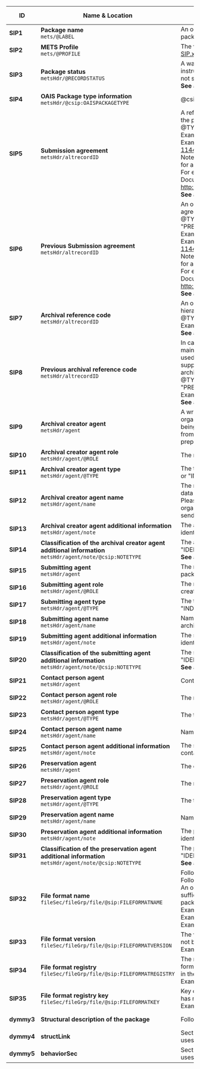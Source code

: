 | ID | Name & Location | Description & usage | Cardinality & Level |
| -- | --------------- | ------------------- | ------------------- |
| <a name="SIP1"></a>**SIP1** | **Package name** <br/> `mets/@LABEL` | An optional short text describing the contents of the package, e.g. "Accounting records of 2017". | **0..1** <br/> MAY |
| <a name="SIP2"></a>**SIP2** | **METS Profile** <br/> `mets/@PROFILE` | The value is set to "https://earksip.dilcis.eu/profile/E-ARK-SIP.xml". | **1..1** <br/> MUST |
| <a name="SIP3"></a>**SIP3** | **Package status** <br/> `metsHdr/@RECORDSTATUS` | A way of indicating the status of the package and to instruct the OAIS on how to properly handle the package. If not set, the expected behaviour is equal to NEW. <br/> **See also:** <a href="#VocabularyRECORDSTATUS" >Package status</a> | **0..1** <br/> MAY |
| <a name="SIP4"></a>**SIP4** | **OAIS Package type information** <br/> `metsHdr/@csip:OAISPACKAGETYPE` | @csip:OAISPACKAGETYPE is used with the value "SIP". | **1..1** <br/> MUST |
| <a name="SIP5"></a>**SIP5** | **Submission agreement** <br/> `metsHdr/altrecordID` | A reference to the Submission Agreement associated with the package. <br/> @TYPE is used with the value "SUBMISSIONAGREEMENT". <br/> Example: RA 13-2011/5329; 2012-04-12 <br/> Example: http://submissionagreement.kb.se/dnr331-1144-2011/20120711/ <br/> Note: It is recommended to use a machine-readable format for a better description of a submission agreement. <br/> For example, the submission agreement developed by Docuteam GmbH  <br/> http://www.loc.gov/standards/mets/profiles/00000041.xml <br/> **See also:** <a href="#VocabularyaltrecordIDTYPE" >Alternative record ID's</a> | **0..1** <br/> MAY |
| <a name="SIP6"></a>**SIP6** | **Previous Submission agreement** <br/> `metsHdr/altrecordID` | An optional reference to a previous submission agreement(s) which the information may have belonged to. <br/> @TYPE is used with the value "PREVIOUSSUBMISSIONAGREEMENT". <br/> Example: FM 12-2387/12726, 2007-09-19 <br/> Example: http://submissionagreement.kb.se/dnr331-1144-2011/20120711/ <br/> Note: It is recommended to use a machine-readable format for a better description of a submission agreement. <br/> For example, the submission agreement developed by Docuteam GmbH  <br/> http://www.loc.gov/standards/mets/profiles/00000041.xml <br/> **See also:** <a href="#VocabularyaltrecordIDTYPE" >Alternative record ID's</a> | **0..*** <br/> MAY |
| <a name="SIP7"></a>**SIP7** | **Archival reference code** <br/> `metsHdr/altrecordID` | An optional reference code indicating where in the archival hierarchy the package shall be placed in the OAIS. <br/> @TYPE is used with the value "REFERENCECODE". <br/> Example: FM 12-2387/12726, 2007-09-19 <br/> **See also:** <a href="#VocabularyaltrecordIDTYPE" >Alternative record ID's</a> | **0..1** <br/> MAY |
| <a name="SIP8"></a>**SIP8** | **Previous archival reference code** <br/> `metsHdr/altrecordID` | In cases where the SIP originates from other institutions maintaining a reference code structure, this element can be used to record these reference codes and therefore support the provenance of the package when a whole archival description is not submitted with the submission. <br/> @TYPE is used with the value "PREVIOUSREFERENCECODE". <br/> Example: SE/FM/123/123.1/123.1.3 <br/> **See also:** <a href="#VocabularyaltrecordIDTYPE" >Alternative record ID's</a> | **0..*** <br/> MAY |
| <a name="SIP9"></a>**SIP9** | **Archival creator agent** <br/> `metsHdr/agent` | A wrapper element that enables to encode the name of the organisation or person that originally created the data being transferred. Please note that this might be different from the organisation which has been charged with preparing and sending the SIP to the archives. | **0..1** <br/> MAY |
| <a name="SIP10"></a>**SIP10** | **Archival creator agent role** <br/> `metsHdr/agent/@ROLE` | The role of the archival creator is "ARCHIVIST". | **1..1** <br/> MUST |
| <a name="SIP11"></a>**SIP11** | **Archival creator agent type** <br/> `metsHdr/agent/@TYPE` | The type of the archival creator agent is "ORGANIZATION" or "INDIVIDUAL". | **1..1** <br/> MUST |
| <a name="SIP12"></a>**SIP12** | **Archival creator agent name** <br/> `metsHdr/agent/name` | The name of the organisation(s) that originally created the data being transferred. <br/> Please note that this might be different from the organisation which has been charged with preparing and sending the SIP to the archives. | **0..*** <br/> MAY |
| <a name="SIP13"></a>**SIP13** | **Archival creator agent additional information** <br/> `metsHdr/agent/note` | The archival creator agent has a note providing a unique identification code for the archival creator. | **0..1** <br/> MAY |
| <a name="SIP14"></a>**SIP14** | **Classification of the archival creator agent additional information** <br/> `metsHdr/agent/note/@csip:NOTETYPE` | The archival creator agent note is typed with the value of "IDENTIFICATIONCODE". <br/> **See also:** <a href="#VocabularyNoteType" >Note type</a> | **1..1** <br/> MUST |
| <a name="SIP15"></a>**SIP15** | **Submitting agent** <br/> `metsHdr/agent` | The name of the organisation or person that submitting the package to the archive. | **1..1** <br/> MUST |
| <a name="SIP16"></a>**SIP16** | **Submitting agent role** <br/> `metsHdr/agent/@ROLE` | The role of the person(s) or institution(s) responsible for creating and/or submitting the package. | **1..1** <br/> MUST |
| <a name="SIP17"></a>**SIP17** | **Submitting agent type** <br/> `metsHdr/agent/@TYPE` | The type of the submitting agent is "ORGANIZATION" or "INDIVIDUAL". | **1..1** <br/> MUST |
| <a name="SIP18"></a>**SIP18** | **Submitting agent name** <br/> `metsHdr/agent/name` | Name of the organisation submitting the package to the archive. | **1..1** <br/> MAY |
| <a name="SIP19"></a>**SIP19** | **Submitting agent additional information** <br/> `metsHdr/agent/note` | The submitting agent has a note providing a unique identification code for the archival creator. | **0..1** <br/> MAY |
| <a name="SIP20"></a>**SIP20** | **Classification of the submitting agent additional information** <br/> `metsHdr/agent/note/@csip:NOTETYPE` | The submitting agent note is typed with the value of "IDENTIFICATIONCODE". <br/> **See also:** <a href="#VocabularyNoteType" >Note type</a> | **1..1** <br/> MUST |
| <a name="SIP21"></a>**SIP21** | **Contact person agent** <br/> `metsHdr/agent` | Contact person for the submission. | **0..*** <br/> MAY |
| <a name="SIP22"></a>**SIP22** | **Contact person agent role** <br/> `metsHdr/agent/@ROLE` | The role of the contact person is "CREATOR". | **1..1** <br/> MUST |
| <a name="SIP23"></a>**SIP23** | **Contact person agent type** <br/> `metsHdr/agent/@TYPE` | The type of the contact person agent is "INDIVIDUAL". | **1..1** <br/> MUST |
| <a name="SIP24"></a>**SIP24** | **Contact person agent name** <br/> `metsHdr/agent/name` | Name of the contact person. | **1..1** <br/> MUST |
| <a name="SIP25"></a>**SIP25** | **Contact person agent additional information** <br/> `metsHdr/agent/note` | The submitting agent has one or more notes giving the contact information. | **0..*** <br/> MAY |
| <a name="SIP26"></a>**SIP26** | **Preservation agent** <br/> `metsHdr/agent` | The organisation or person that preserves the package. | **0..1** <br/> MAY |
| <a name="SIP27"></a>**SIP27** | **Preservation agent role** <br/> `metsHdr/agent/@ROLE` | The role of the preservation agent is "PRESERVATION". | **1..1** <br/> MUST |
| <a name="SIP28"></a>**SIP28** | **Preservation agent type** <br/> `metsHdr/agent/@TYPE` | The type of the submitting agent is "ORGANIZATION". | **1..1** <br/> MUST |
| <a name="SIP29"></a>**SIP29** | **Preservation agent name** <br/> `metsHdr/agent/name` | Name of the organisation preserving the package. | **1..1** <br/> MAY |
| <a name="SIP30"></a>**SIP30** | **Preservation agent additional information** <br/> `metsHdr/agent/note` | The preservation agent has a note providing a unique identification code for the archival creator. | **0..1** <br/> MAY |
| <a name="SIP31"></a>**SIP31** | **Classification of the preservation agent additional information** <br/> `metsHdr/agent/note/@csip:NOTETYPE` | The preservation agent note is typed with the value of "IDENTIFICATIONCODE". <br/> **See also:** <a href="#VocabularyNoteType" >Note type</a> | **1..1** <br/> MUST |
| <a name="SIP32"></a>**SIP32** | **File format name** <br/> `fileSec/fileGrp/file/@sip:FILEFORMATNAME` | Follows the requirements in the CSIP profile. <br/> Follows the requirements in the CSIP profile. <br/> An optional attribute may be used if the MIMETYPE is not sufficient for the purposes of processing the information package. <br/> Example: "Extensible Markup Language" <br/> Example: "PDF/A" <br/> Example: "ISO/IEC 26300:2006" | **0..1** <br/> MAY |
| <a name="SIP33"></a>**SIP33** | **File format version** <br/> `fileSec/fileGrp/file/@sip:FILEFORMATVERSION` | The version of the file format when the use of PREMIS has not been agreed upon in the submission agreement. <br/> Example: "1.0" | **0..1** <br/> MAY |
| <a name="SIP34"></a>**SIP34** | **File format registry** <br/> `fileSec/fileGrp/file/@sip:FILEFORMATREGISTRY` | The name of the format registry used to identify the file format when the use of PREMIS has not been agreed upon in the submission agreement. <br/> Example: "PRONOM" | **0..1** <br/> MAY |
| <a name="SIP35"></a>**SIP35** | **File format registry key** <br/> `fileSec/fileGrp/file/@sip:FILEFORMATKEY` | Key of the file format in the registry when use of PREMIS has not been agreed upon in the submission agreement. <br/> Example: "fmt/101" | **0..1** <br/> MAY |
| <a name="dymmy3"></a>**dymmy3** | **Structural description of the package** <br/>  | Follows the requirements in the CSIP profile. |  <br/> MUST |
| <a name="dymmy4"></a>**dymmy4** | **structLink** <br/>  | Section not defined or used in CSIP or SIP, additional own uses may occur. |  <br/> MAY |
| <a name="dymmy5"></a>**dymmy5** | **behaviorSec** <br/>  | Section not defined or used in CSIP or SIP, additional own uses may occur. |  <br/> MAY |
